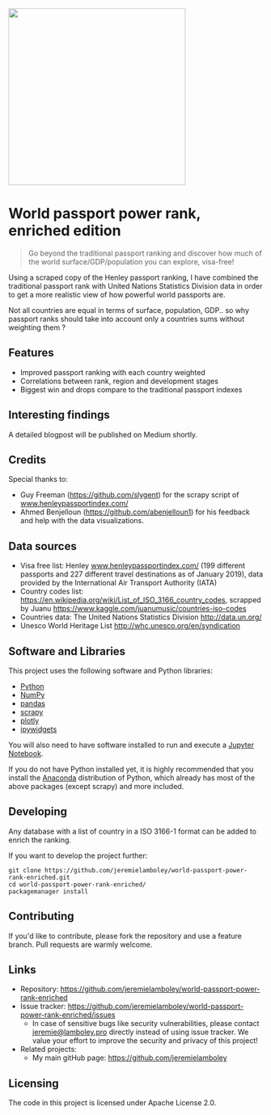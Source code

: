 <img src="https://raw.githubusercontent.com/jeremielamboley/world-passport-power-rank-enriched/master/source_files/passport-illustration.jpg" width="350">

# World passport power rank, enriched edition
> Go beyond the traditional passport ranking and discover how much of the world surface/GDP/population you can explore, visa-free!

Using a scraped copy of the Henley passport ranking, I have combined the traditional passport rank with United Nations Statistics Division data in order to get a more realistic view of how powerful world passports are.

Not all countries are equal in terms of surface, population, GDP.. so why passport ranks should take into account only a countries sums without weighting them ?

## Features

* Improved passport ranking with each country weighted
* Correlations between rank, region and development stages
* Biggest win and drops compare to the traditional passport indexes

## Interesting findings

A detailed blogpost will be published on Medium shortly.

## Credits

Special thanks to:
* Guy Freeman (https://github.com/slygent) for the scrapy script of www.henleypassportindex.com/
* Ahmed Benjelloun (https://github.com/abenjelloun1) for his feedback and help with the data visualizations. 

## Data sources 

* Visa free list: Henley www.henleypassportindex.com/ (199 different passports and 227 different travel destinations as of January 2019), data provided by the International Air Transport Authority (IATA)
* Country codes list: https://en.wikipedia.org/wiki/List_of_ISO_3166_country_codes, scrapped by Juanu https://www.kaggle.com/juanumusic/countries-iso-codes
* Countries data: The United Nations Statistics Division http://data.un.org/
* Unesco World Heritage List http://whc.unesco.org/en/syndication

## Software and Libraries

This project uses the following software and Python libraries:

- [Python](https://www.python.org/download/releases/3.0/)
- [NumPy](http://www.numpy.org/)
- [pandas](http://pandas.pydata.org/)
- [scrapy](https://scrapy.org/)
- [plotly](https://plot.ly/python/getting-started/)
- [ipywidgets](https://github.com/jupyter-widgets/ipywidgets#install)

You will also need to have software installed to run and execute a [Jupyter Notebook](http://ipython.org/notebook.html).

If you do not have Python installed yet, it is highly recommended that you install the [Anaconda](http://continuum.io/downloads) distribution of Python, which already has most of the above packages (except scrapy) and more included. 

## Developing

Any database with a list of country in a ISO 3166-1 format can be added to enrich the ranking.

If you want to develop the project further:

```shell
git clone https://github.com/jeremielamboley/world-passport-power-rank-enriched.git
cd world-passport-power-rank-enriched/
packagemanager install
```

## Contributing

If you'd like to contribute, please fork the repository and use a feature branch. Pull requests are warmly welcome.

## Links

- Repository: https://github.com/jeremielamboley/world-passport-power-rank-enriched
- Issue tracker: https://github.com/jeremielamboley/world-passport-power-rank-enriched/issues
  - In case of sensitive bugs like security vulnerabilities, please contact jeremie@lamboley.pro directly instead of using issue tracker. We value your effort to improve the security and privacy of this project!
- Related projects:
  - My main gitHub page: https://github.com/jeremielamboley

## Licensing

The code in this project is licensed under Apache License 2.0.
